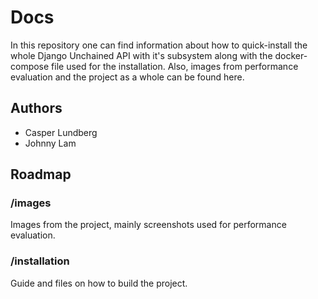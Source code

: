 # Docs

In this repository one can find information about how to quick-install the whole Django Unchained API with it's subsystem along with the docker-compose file used for the installation. Also, images from performance evaluation and the project as a whole can be found here.

## Authors

- Casper Lundberg
- Johnny Lam

## Roadmap

### /images

Images from the project, mainly screenshots used for performance evaluation.

### /installation

Guide and files on how to build the project.
